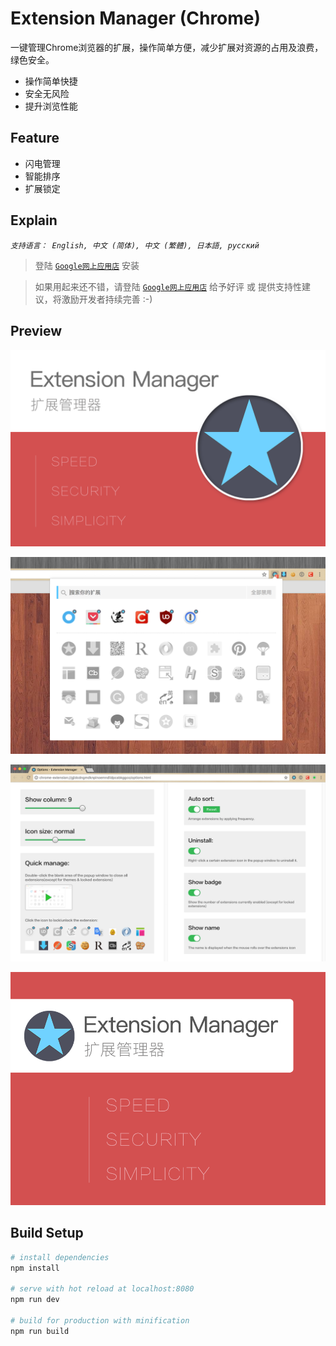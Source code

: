 
# Extension Manager (Chrome)

一键管理Chrome浏览器的扩展，操作简单方便，减少扩展对资源的占用及浪费，绿色安全。

* 操作简单快捷
* 安全无风险
* 提升浏览性能


## Feature

* 闪电管理
* 智能排序
* 扩展锁定



## Explain

*`支持语言： English, 中文 (简体), 中文 (繁體), 日本語, русский`*

> 登陆 [`Google网上应用店`](https://chrome.google.com/webstore/detail/%E6%89%A9%E5%B1%95%E7%AE%A1%E7%90%86%E5%99%A8%EF%BC%88extension-manager%EF%BC%89/gjldcdngmdknpinoemndlidpcabkggco) 安装

> 如果用起来还不错，请登陆 [`Google网上应用店`](https://chrome.google.com/webstore/detail/extension-manager/gjldcdngmdknpinoemndlidpcabkggco/reviews) 给予好评 或 提供支持性建议，将激励开发者持续完善 :-)



## Preview

![image](resource/截图二.png)

![image](resource/截图一.png)

![image](resource/截图三.png)

![image](resource/大图块.png)


## Build Setup

``` bash
# install dependencies
npm install

# serve with hot reload at localhost:8080
npm run dev

# build for production with minification
npm run build
```
